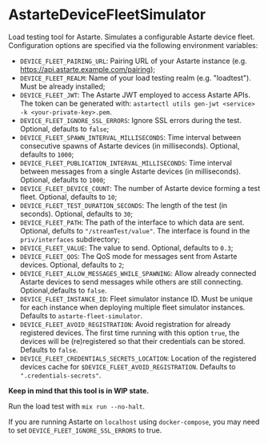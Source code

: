 <!--
Copyright 2020-2024 SECO Mind Srl

SPDX-License-Identifier: Apache-2.0
-->

# AstarteDeviceFleetSimulator

Load testing tool for Astarte. Simulates a configurable Astarte device fleet.
Configuration options are specified via the following environment variables:

- `DEVICE_FLEET_PAIRING_URL`: Pairing URL of your Astarte instance (e.g. https://api.astarte.example.com/pairing);
- `DEVICE_FLEET_REALM`: Name of your load testing realm (e.g. "loadtest"). Must be already installed;
- `DEVICE_FLEET_JWT`: The Astarte JWT employed to access Astarte APIs. The token can be generated with: `astartectl utils gen-jwt <service> -k <your-private-key>.pem`.
- `DEVICE_FLEET_IGNORE_SSL_ERRORS`: Ignore SSL errors during the test. Optional, defaults to `false`;
- `DEVICE_FLEET_SPAWN_INTERVAL_MILLISECONDS`: Time interval between consecutive spawns of Astarte devices (in milliseconds). Optional, defaults to `1000`;
- `DEVICE_FLEET_PUBLICATION_INTERVAL_MILLISECONDS`: Time interval between messages from a single Astarte devices (in milliseconds). Optional, defaults to `1000`;
- `DEVICE_FLEET_DEVICE_COUNT`: The number of Astarte device forming a test fleet. Optional, defaults to `10`;
- `DEVICE_FLEET_TEST_DURATION_SECONDS`: The length of the test (in seconds). Optional, defaults to `30`;
- `DEVICE_FLEET_PATH`: The path of the interface to which data are sent. Optional, defults to `"/streamTest/value"`. The interface is found in the `priv/interfaces` subdirectory;
- `DEVICE_FLEET_VALUE`: The value to send. Optional, defaults to `0.3`;
- `DEVICE_FLEET_QOS`: The QoS mode for messages sent from Astarte devices. Optional, defaults to `2`;
- `DEVICE_FLEET_ALLOW_MESSAGES_WHILE_SPAWNING`: Allow already connected Astarte devices to send messages while others are still connecting. Optional,defaults to `false`.
- `DEVICE_FLEET_INSTANCE_ID`: Fleet simulator instance ID. Must be unique for each instance when deploying multiple fleet simulator instances. Defaults to `astarte-fleet-simulator`.
- `DEVICE_FLEET_AVOID_REGISTRATION`: Avoid registration for already registered devices. The first time running with this option `true`, the devices will be (re)registered so that their credentials can be stored. Defaults to `false`.
- `DEVICE_FLEET_CREDENTIALS_SECRETS_LOCATION`: Location of the registered devices cache for `$DEVICE_FLEET_AVOID_REGISTRATION`. Defaults to `".credentials-secrets"`.

**Keep in mind that this tool is in WIP state.**

Run the load test with `mix run --no-halt`.

If you are running Astarte on `localhost` using `docker-compose`, you may need to set `DEVICE_FLEET_IGNORE_SSL_ERRORS` to true.
